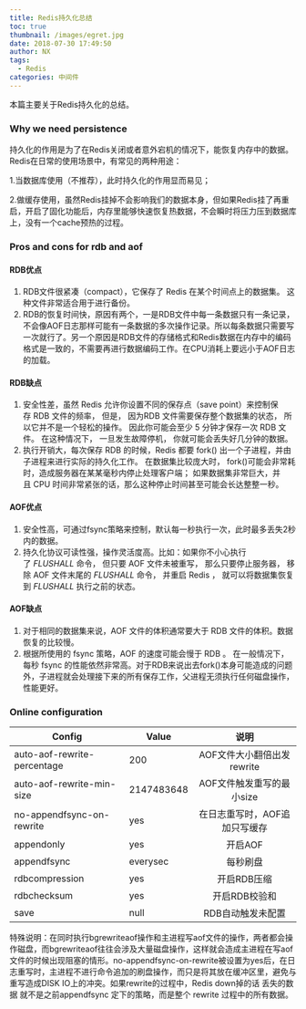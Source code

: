 ```yaml
---
title: Redis持久化总结
toc: true
thumbnail: /images/egret.jpg
date: 2018-07-30 17:49:50
author: NX
tags:
  - Redis
categories: 中间件
---
```

本篇主要关于Redis持久化的总结。

<!-- more -->

### Why we need persistence

持久化的作用是为了在Redis关闭或者意外宕机的情况下，能恢复内存中的数据。Redis在日常的使用场景中，有常见的两种用途：

1.当数据库使用（不推荐），此时持久化的作用显而易见；

2.做缓存使用，虽然Redis挂掉不会影响我们的数据本身，但如果Redis挂了再重启，开启了固化功能后，内存里能够快速恢复热数据，不会瞬时将压力压到数据库上，没有一个cache预热的过程。

### Pros and cons for rdb and aof

#### RDB优点

1. RDB文件很紧凑（compact），它保存了 Redis 在某个时间点上的数据集。 这种文件非常适合用于进行备份。
2. RDB的恢复时间快，原因有两个，一是RDB文件中每一条数据只有一条记录，不会像AOF日志那样可能有一条数据的多次操作记录。所以每条数据只需要写一次就行了。另一个原因是RDB文件的存储格式和Redis数据在内存中的编码格式是一致的，不需要再进行数据编码工作。在CPU消耗上要远小于AOF日志的加载。

#### RDB缺点

1. 安全性差，虽然 Redis 允许你设置不同的保存点（save point）来控制保存 RDB 文件的频率， 但是， 因为RDB 文件需要保存整个数据集的状态， 所以它并不是一个轻松的操作。 因此你可能会至少 5 分钟才保存一次 RDB 文件。 在这种情况下， 一旦发生故障停机， 你就可能会丢失好几分钟的数据。
2. 执行开销大，每次保存 RDB 的时候，Redis 都要 fork() 出一个子进程，并由子进程来进行实际的持久化工作。 在数据集比较庞大时， fork()可能会非常耗时，造成服务器在某某毫秒内停止处理客户端； 如果数据集非常巨大，并且 CPU 时间非常紧张的话，那么这种停止时间甚至可能会长达整整一秒。

#### AOF优点

1. 安全性高，可通过fsync策略来控制，默认每一秒执行一次，此时最多丢失2秒内的数据。
2. 持久化协议可读性强，操作灵活度高。比如：如果你不小心执行了 *FLUSHALL* 命令， 但只要 AOF 文件未被重写， 那么只要停止服务器， 移除 AOF 文件末尾的 *FLUSHALL* 命令， 并重启 Redis ， 就可以将数据集恢复到 *FLUSHALL* 执行之前的状态。

#### AOF缺点

1. 对于相同的数据集来说，AOF 文件的体积通常要大于 RDB 文件的体积。数据恢复的比较慢。
2. 根据所使用的 fsync 策略，AOF 的速度可能会慢于 RDB 。 在一般情况下， 每秒 fsync 的性能依然非常高。对于RDB来说出去fork()本身可能造成的问题外，子进程就会处理接下来的所有保存工作，父进程无须执行任何磁盘操作，性能更好。

###  Online configuration

| Config                      | Value      |             说明              |
| --------------------------- | ---------- | :---------------------------: |
| auto-aof-rewrite-percentage | 200        |  AOF文件大小翻倍出发rewrite   |
| auto-aof-rewrite-min-size   | 2147483648 |   AOF文件触发重写的最小size   |
| no-appendfsync-on-rewrite   | yes        | 在日志重写时，AOF追加只写缓存 |
| appendonly                  | yes        |            开启AOF            |
| appendfsync                 | everysec   |           每秒刷盘            |
| rdbcompression              | yes        |          开启RDB压缩          |
| rdbchecksum                 | yes        |         开启RDB校验和         |
| save                        | null       |       RDB自动触发未配置       |

特殊说明：在同时执行bgrewriteaof操作和主进程写aof文件的操作，两者都会操作磁盘，而bgrewriteaof往往会涉及大量磁盘操作，这样就会造成主进程在写aof文件的时候出现阻塞的情形。no-appendfsync-on-rewrite被设置为yes后，在日志重写时，主进程不进行命令追加的刷盘操作，而只是将其放在缓冲区里，避免与重写造成DISK IO上的冲突。如果rewrite的过程中，Redis down掉的话 丢失的数据 就不是之前appendfsync 定下的策略，而是整个 rewrite 过程中的所有数据。

 
